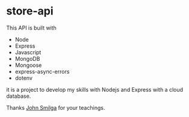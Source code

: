 # store-api

This API is built with

- Node
- Express
- Javascript
- MongoDB
- Mongoose
- express-async-errors
- dotenv

it is a project to develop my skills with Nodejs and Express with a cloud database.

Thanks [John Smilga](https://github.com/john-smilga) for your teachings.
